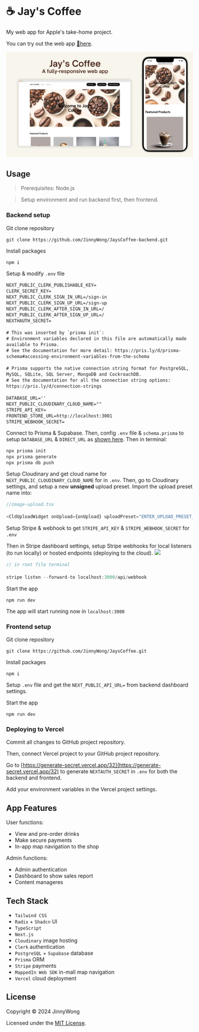 # ☕ Jay's Coffee

My web app for Apple's take-home project.

You can try out the web app [🔗here](https://jayscoffee.vercel.app).

![](./public/web-app%20screenshot.png)


## Usage
> Prerequisites: Node.js

> Setup environment and run backend first, then frontend.

### Backend setup 
Git clone repository
```
git clone https://github.com/JinnyWong/JaysCoffee-backend.git
```

Install packages
```
npm i 
```

Setup & modify `.env` file
```
NEXT_PUBLIC_CLERK_PUBLISHABLE_KEY=
CLERK_SECRET_KEY=
NEXT_PUBLIC_CLERK_SIGN_IN_URL=/sign-in
NEXT_PUBLIC_CLERK_SIGN_UP_URL=/sign-up
NEXT_PUBLIC_CLERK_AFTER_SIGN_IN_URL=/
NEXT_PUBLIC_CLERK_AFTER_SIGN_UP_URL=/
NEXTHAUTH_SECRET= 

# This was inserted by `prisma init`:
# Environment variables declared in this file are automatically made available to Prisma.
# See the documentation for more detail: https://pris.ly/d/prisma-schema#accessing-environment-variables-from-the-schema

# Prisma supports the native connection string format for PostgreSQL, MySQL, SQLite, SQL Server, MongoDB and CockroachDB.
# See the documentation for all the connection string options: https://pris.ly/d/connection-strings

DATABASE_URL=''
NEXT_PUBLIC_CLOUDINARY_CLOUD_NAME=""
STRIPE_API_KEY=
FRONTEND_STORE_URL=http://localhost:3001
STRIPE_WEBHOOK_SECRET=
```

Connect to Prisma & Supabase. Then, config `.env` file & `schema.prisma` to setup `DATABASE_URL` & `DIRECT_URL` as [shown here](https://supabase.com/partners/integrations/prisma). Then in terminal:
```
npx prisma init
npx prisma generate
npx prisma db push
```
Setup Cloudinary and get cloud name for `NEXT_PUBLIC_CLOUDINARY_CLOUD_NAME` for in `.env`. Then, go to Cloudinary settings, and setup a new **unsigned** upload preset. Import the upload preset name into:
```typescript
//image-upload.tsx

<CldUploadWidget onUpload={onUpload} uploadPreset="ENTER_UPLOAD_PRESET_NAME_HERE ">
```


Setup Stripe & webhook to get `STRIPE_API_KEY` & `STRIPE_WEBHOOK_SECRET` for `.env`

Then in Stripe dashboard settings, setup Stripe webhooks for local listeners (to run locally) or hosted endpoints (deploying to the cloud).
![](./public/webhook.PNG)

```typescript 
// in root file terminal 

stripe listen --forward-to localhost:3000/api/webhook
```


Start the app
```
npm run dev
```
The app will start running now in `localhost:3000`

### Frontend setup

Git clone repository
```
git clone https://github.com/JinnyWong/JaysCoffee.git
```

Install packages
```
npm i
```

Setup `.env` file and get the `NEXT_PUBLIC_API_URL=` from backend dashboard settings.

Start the app
```
npm run dev
```

### Deploying to Vercel
Commit all changes to GitHub project repository.

Then, connect Vercel project to your GitHub project repository.

Go to [https://generate-secret.vercel.app/32](https://generate-secret.vercel.app/32) to generate `NEXTAUTH_SECRET` in `.env` for both the backend and frontend.

Add your environment variables in the Vercel project settings. 

## App Features

User functions: 
- View and pre-order drinks
- Make secure payments
- In-app map navigation to the shop

Admin functions: 
- Admin authentication
- Dashboard to show sales report
- Content manageres

## Tech Stack

- `Tailwind CSS` 
- `Radix` + `Shadcn` UI
- `TypeScript`
- `Next.js`
- `Cloudinary` image hosting 
- `Clerk` authentication
- `PostgreSQL` + `Supabase` database 
- `Prisma` ORM
- `Stripe` payments
- `MappedIn Web SDK` in-mall map navigation
- `Vercel` cloud deployment 

## License 
Copyright © 2024 JinnyWong

Licensed under the [MIT License](https://github.com/JinnyWong/JaysCoffee/blob/main/LICENSE).
